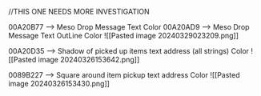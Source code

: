 
//THIS ONE NEEDS MORE INVESTIGATION

00A20B77 --> Meso Drop Message Text Color
00A20AD9 --> Meso Drop Message Text OutLine Color
![[Pasted image 20240329023209.png]]


00A20D35 --> Shadow of picked up items text address (all strings) Color
![[Pasted image 20240326153642.png]]

0089B227  --> Square around item pickup text address Color 
![[Pasted image 20240326153430.png]]
